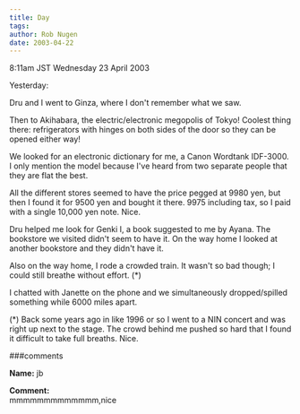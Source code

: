 ```yaml
---
title: Day
tags: 
author: Rob Nugen
date: 2003-04-22
---
```


<p class=date>8:11am JST Wednesday 23 April 2003</p>

<p>Yesterday:</p>

<p>Dru and I went to Ginza, where I don't remember what we saw.</p>

<p>Then to Akihabara, the electric/electronic megopolis of Tokyo!
Coolest thing there: refrigerators with hinges on both sides of the
door so they can be opened either way!</p>

<p>We looked for an electronic dictionary for me, a Canon Wordtank
IDF-3000.  I only mention the model because I've heard from two
separate people that they are flat the best.</p>

<p>All the different stores seemed to have the price pegged at 9980
yen, but then I found it for 9500 yen and bought it there.  9975
including tax, so I paid with a single 10,000 yen note.  Nice.</p>

<p>Dru helped me look for Genki I, a book suggested to me by Ayana.
The bookstore we visited didn't seem to have it.  On the way home I
looked at another bookstore and they didn't have it.</p>

<p>Also on the way home, I rode a crowded train.  It wasn't so bad
though; I could still breathe without effort. (*)</p>

<p>I chatted with Janette on the phone and we simultaneously
dropped/spilled something while 6000 miles apart.</p>

<p>(*) Back some years ago in like 1996 or so I went to a NIN concert
and was right up next to the stage.  The crowd behind me pushed so
hard that I found it difficult to take full breaths.  Nice.</p>

###comments


<p><b>Name:</b> jb

<p><b>Comment:</b>
<br>mmmmmmmmmmmmm,nice

